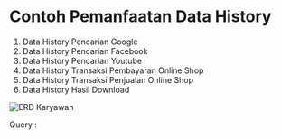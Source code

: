# Contoh Pemanfaatan Data History
1. Data History Pencarian Google
2. Data History Pencarian Facebook
3. Data History Pencarian Youtube
4. Data History Transaksi Pembayaran Online Shop
5. Data History Transaksi Penjualan Online Shop
6. Data History Hasil Download


![ERD Karyawan](https://user-images.githubusercontent.com/49604034/163296811-5e976b5d-3a49-4c3c-8e0e-29acb5103426.png)

Query :
